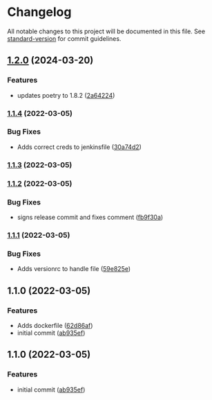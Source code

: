# Changelog

All notable changes to this project will be documented in this file. See [standard-version](https://github.com/conventional-changelog/standard-version) for commit guidelines.

## [1.2.0](https://github.com/dmallubhotla/poetry_image/compare/v1.1.4...v1.2.0) (2024-03-20)


### Features

* updates poetry to 1.8.2 ([2a64224](https://github.com/dmallubhotla/poetry_image/commit/2a64224941d20fe0cb1b3de484a786be81f82d6d))

### [1.1.4](https://github.com/dmallubhotla/poetry_image/compare/v1.1.3...v1.1.4) (2022-03-05)


### Bug Fixes

* Adds correct creds to jenkinsfile ([30a74d2](https://github.com/dmallubhotla/poetry_image/commit/30a74d2b41ddb18584ee49f085ce3b12960e0868))

### [1.1.3](https://github.com/dmallubhotla/poetry_image/compare/v1.1.2...v1.1.3) (2022-03-05)

### [1.1.2](https://github.com/dmallubhotla/poetry_image/compare/v1.1.1...v1.1.2) (2022-03-05)


### Bug Fixes

* signs release commit and fixes comment ([fb9f30a](https://github.com/dmallubhotla/poetry_image/commit/fb9f30a4f4bc05860bcb34fa2fd38efded1daac3))

### [1.1.1](https://github.com/dmallubhotla/poetry_image/compare/v1.1.0...v1.1.1) (2022-03-05)


### Bug Fixes

* Adds versionrc to handle file ([59e825e](https://github.com/dmallubhotla/poetry_image/commit/59e825e566a40f6e1103bb51413f318e4a8ef544))

## 1.1.0 (2022-03-05)


### Features

* Adds dockerfile ([62d86af](https://github.com/dmallubhotla/poetry_image/commit/62d86afa4e02c9f40f48828bee63dc5ce9d1eb3f))
* initial commit ([ab935ef](https://github.com/dmallubhotla/poetry_image/commit/ab935ef1978140f637e12aae5975eacc97595e12))

## 1.1.0 (2022-03-05)


### Features

* initial commit ([ab935ef](https://github.com/dmallubhotla/poetry_image/commit/ab935ef1978140f637e12aae5975eacc97595e12))
